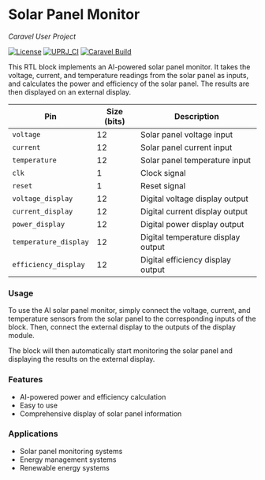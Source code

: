 # Solar Panel Monitor 
*Caravel User Project*

[![License](https://img.shields.io/badge/License-Apache%202.0-blue.svg)](https://opensource.org/licenses/Apache-2.0) [![UPRJ_CI](https://github.com/efabless/caravel_project_example/actions/workflows/user_project_ci.yml/badge.svg)](https://github.com/efabless/caravel_project_example/actions/workflows/user_project_ci.yml) [![Caravel Build](https://github.com/efabless/caravel_project_example/actions/workflows/caravel_build.yml/badge.svg)](https://github.com/efabless/caravel_project_example/actions/workflows/caravel_build.yml)

This RTL block implements an AI-powered solar panel monitor. It takes the voltage, current, and temperature readings from the solar panel as inputs, and calculates the power and efficiency of the solar panel. The results are then displayed on an external display.

| Pin | Size (bits) | Description |
|---|---|---|
| `voltage` | 12 | Solar panel voltage input |
| `current` | 12 | Solar panel current input |
| `temperature` | 12 | Solar panel temperature input |
| `clk` | 1 | Clock signal |
| `reset` | 1 | Reset signal |
| `voltage_display` | 12 | Digital voltage display output |
| `current_display` | 12 | Digital current display output |
| `power_display` | 12 | Digital power display output |
| `temperature_display` | 12 | Digital temperature display output |
| `efficiency_display` | 12 | Digital efficiency display output |


### Usage

To use the AI solar panel monitor, simply connect the voltage, current, and temperature sensors from the solar panel to the corresponding inputs of the block. Then, connect the external display to the outputs of the display module.

The block will then automatically start monitoring the solar panel and displaying the results on the external display.

### Features

* AI-powered power and efficiency calculation
* Easy to use
* Comprehensive display of solar panel information

### Applications

* Solar panel monitoring systems
* Energy management systems
* Renewable energy systems

